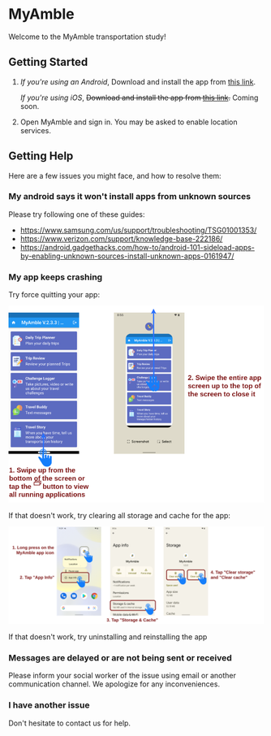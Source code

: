 # MyAmble

Welcome to the MyAmble transportation study!

## Getting Started

1. _If you're using an Android_, Download and install the app from [this link](https://github.com/myamble/myamble-user-website/releases/download/v2.3.4.1/app-release.apk).

   _If you're using iOS_, ~~Download and install the app from [this link]().~~ Coming soon.

2. Open MyAmble and sign in. You may be asked to enable location services.

## Getting Help

Here are a few issues you might face, and how to resolve them:

### My android says it won't install apps from unknown sources

Please try following one of these guides:

- <https://www.samsung.com/us/support/troubleshooting/TSG01001353/>
- <https://www.verizon.com/support/knowledge-base-222186/>
- <https://android.gadgethacks.com/how-to/android-101-sideload-apps-by-enabling-unknown-sources-install-unknown-apps-0161947/>

### My app keeps crashing

Try force quitting your app:

![](/assets/myamble_erros-close-app.drawio.png)

If that doesn't work, try clearing all storage and cache for the app:

![](/assets/myamble_erros-clear-storage.drawio.png)

If that doesn't work, try uninstalling and reinstalling the app

### Messages are delayed or are not being sent or received

Please inform your social worker of the issue using email or another communication channel. We apologize for any inconveniences.

### I have another issue

Don't hesitate to contact us for help.
